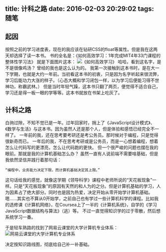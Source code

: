 title: 计科之路
date: 2016-02-03 20:29:02
tags: 随笔
---
## 起因
按照之前的学习进度表，现在的我应该在钻研CSS的float等属性。但是我在这两天却选择了读一本书。
书的全名是：《如何高效学习：1年完成MIT4年33门课程的整体性学习法》
就是下面图片这本：
![《如何高效学习》](http://7xoxxe.com1.z0.glb.clouddn.com/read.jpg)
哈哈，看到这名字，是不是很像鸡汤？
曾经的我也是这么认为的。
我第一次接触到这本书时，是在大一下学期，也就是大约一年前。当初看这本书的初衷，只是因为名字听起来很流弊，学习后能功力大涨的样子。（心态大概和学习闭包一样，以为学习后便能习得不世神功，称霸武林。）
但是当时年轻气躁，这本书只翻了两页，便觉得不适合自己，学习还是得一板一眼的学等等。这本书就放在书架上吃灰了。
## 计科之路
白驹过隙，不知不觉已是一年。过年回家时，捎上了《JavaScript设计模式》、《数学与生活》与这本书。因为虽然人还是那个人，但是体验和感悟已经完全不一样了。
一年前的我，还在思考要考研还是考公务员。那时候对于编程，只是觉得很新奇而已。
一年后的我，不在思考考研或是公务员，而是一心想着编程，想着怎么让代码写的更漂亮，怎么让代码跑的更快。
但一个很严峻的问题也摆在我的眼前。那就是我的计算机基础怎么办？
虽然一直有人说前端不需要啥基础，但是我依然坚信并践行着那句话：
```
“编程中，业务能力决定下限，而计算机基础决定其上限。”
```
这句话给我的感觉，就像这学期《领导科学》课程中老师所说的“天花板现象”一样。只是“天花板现象”的原因有天然的和人为的之分。但是计算机基础的学习，人为因素占了绝大部分。同时也是因为热爱，决定开始从零开始学计算机基础。
嗯……其实也不算从0开始学，之前自己也有学过一些计算机科学的课程。比如我的选修课《计算机网络》，在Coursea上了一半的《计算机系统》，自学的《学习JavaScript数据结构与算法》（逃）等。
不过一直觉得知识学的过于零散，然后想系统学习一番。

于是轻车熟路的找到了网易云课堂的大学计算机专业体系：
![网易云课堂的大学计算机专业体系](http://7xoxxe.com1.z0.glb.clouddn.com/ykt.png)

决定按知识路线图，彻底给自己补一补基础。